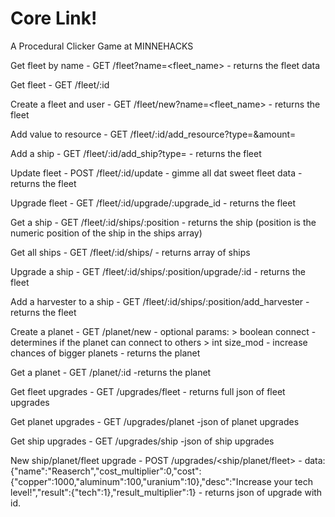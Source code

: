 # Core Link!

A Procedural Clicker Game at MINNEHACKS

Get fleet by name - GET /fleet?name=<fleet_name>
    - returns the fleet data

Get fleet - GET /fleet/:id

Create a fleet and user - GET /fleet/new?name=<fleet_name>
    - returns the fleet

Add value to resource - GET /fleet/:id/add_resource?type=<type>&amount=<amount>

Add a ship - GET /fleet/:id/add_ship?type=<type>
    - returns the fleet

Update fleet - POST /fleet/:id/update
    - gimme all dat sweet fleet data
    - returns the fleet

Upgrade fleet - GET /fleet/:id/upgrade/:upgrade_id
    - returns the fleet

Get a ship - GET /fleet/:id/ships/:position
    - returns the ship (position is the numeric position of the ship in the ships array)

Get all ships - GET /fleet/:id/ships/
    - returns array of ships

Upgrade a ship - GET /fleet/:id/ships/:position/upgrade/:id
    - returns the fleet

Add a harvester to a ship - GET /fleet/:id/ships/:position/add_harvester
    - returns the fleet

Create a planet - GET /planet/new
    - optional params:
        > boolean connect - determines if the planet can connect to others
        > int size_mod - increase chances of bigger planets
    - returns the planet

Get a planet - GET /planet/:id
    -returns the planet

Get fleet upgrades - GET /upgrades/fleet
    - returns full json of fleet upgrades

Get planet upgrades - GET /upgrades/planet
    -json of planet upgrades

Get ship upgrades - GET /upgrades/ship
    -json of ship upgrades

New ship/planet/fleet upgrade - POST /upgrades/<ship/planet/fleet>
    - data:{"name":"Reaserch","cost_multiplier":0,"cost":{"copper":1000,"aluminum":100,"uranium":10},"desc":"Increase your tech level!","result":{"tech":1},"result_multiplier":1}
    - returns json of upgrade with id.
